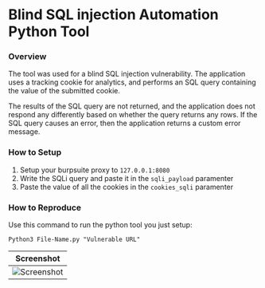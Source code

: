 # Blind SQL injection Automation Python Tool

### Overview

The tool was used for a blind SQL injection vulnerability. The application uses a tracking cookie for analytics, and performs an SQL query containing the value of the submitted cookie.

The results of the SQL query are not returned, and the application does not respond any differently based on whether the query returns any rows. If the SQL query causes an error, then the application returns a custom error message. 


### How to Setup
1. Setup your burpsuite proxy to `127.0.0.1:8080`
2. Write the SQLi query and paste it in the `sqli_payload` paramenter 
3. Paste the value of all the cookies in the `cookies_sqli` paramenter


### How to Reproduce 
Use this command to run the python tool you just setup:

`Python3 File-Name.py "Vulnerable URL"`


| Screenshot |
|------------|
|![Screenshot](https://user-images.githubusercontent.com/68829493/129448628-67a2a1f4-0bed-4a01-a30c-221be35646f6.jpg)


